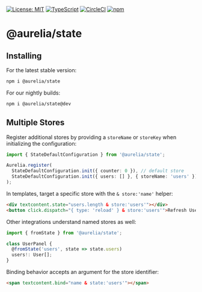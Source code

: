 [![License: MIT](https://img.shields.io/badge/License-MIT-yellow.svg)](https://opensource.org/licenses/MIT)
[![TypeScript](https://img.shields.io/badge/%3C%2F%3E-TypeScript-%230074c1.svg)](http://www.typescriptlang.org/)
[![CircleCI](https://circleci.com/gh/aurelia/aurelia.svg?style=shield)](https://circleci.com/gh/aurelia/aurelia)
[![npm](https://img.shields.io/npm/v/@aurelia/metadata.svg?maxAge=3600)](https://www.npmjs.com/package/@aurelia/metadata)
# @aurelia/state

## Installing

For the latest stable version:

```bash
npm i @aurelia/state
```

For our nightly builds:

```bash
npm i @aurelia/state@dev
```

## Multiple Stores

Register additional stores by providing a `storeName` or `storeKey` when initializing the configuration:

```ts
import { StateDefaultConfiguration } from '@aurelia/state';

Aurelia.register(
  StateDefaultConfiguration.init({ counter: 0 }), // default store
  StateDefaultConfiguration.init({ users: [] }, { storeName: 'users' }),
);
```

In templates, target a specific store with the `& store:'name'` helper:

```html
<div textcontent.state="users.length & store:'users'"></div>
<button click.dispatch="{ type: 'reload' } & store:'users'">Refresh Users</button>
```

Other integrations understand named stores as well:

```ts
import { fromState } from '@aurelia/state';

class UserPanel {
  @fromState('users', state => state.users)
  users!: User[];
}
```

Binding behavior accepts an argument for the store identifier:

```html
<span textcontent.bind="name & state:'users'"></span>
```
